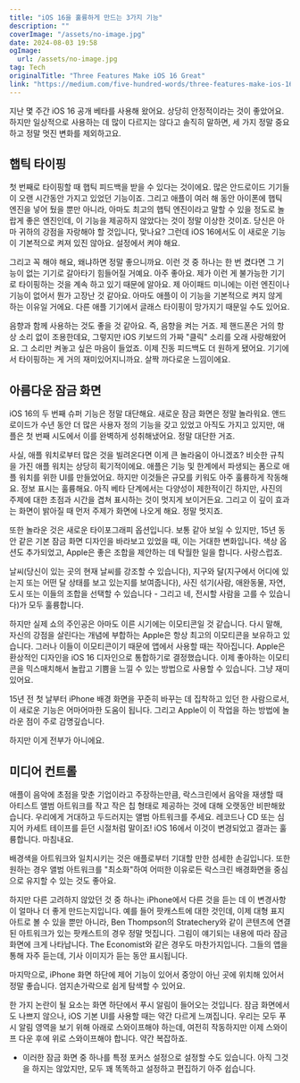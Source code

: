 ```yaml
---
title: "iOS 16을 훌륭하게 만드는 3가지 기능"
description: ""
coverImage: "/assets/no-image.jpg"
date: 2024-08-03 19:58
ogImage: 
  url: /assets/no-image.jpg
tag: Tech
originalTitle: "Three Features Make iOS 16 Great"
link: "https://medium.com/five-hundred-words/three-features-make-ios-16-great-93b509a9cea7"
---
```



지난 몇 주간 iOS 16 공개 베타를 사용해 왔어요. 상당히 안정적이라는 것이 좋았어요. 하지만 일상적으로 사용하는 데 많이 다르지는 않다고 솔직히 말하면, 세 가지 정말 중요하고 정말 멋진 변화를 제외하고요.

## 햅틱 타이핑

첫 번째로 타이핑할 때 햅틱 피드백을 받을 수 있다는 것이에요. 많은 안드로이드 기기들이 오랜 시간동안 가지고 있었던 기능이죠. 그리고 애플이 여러 해 동안 아이폰에 햅틱 엔진을 넣어 뒀을 뿐만 아니라, 아마도 최고의 햅틱 엔진이라고 말할 수 있을 정도로 놀랍게 좋은 엔진인데, 이 기능을 제공하지 않았다는 것이 정말 이상한 것이죠. 당신은 아마 귀하의 강점을 자랑해야 할 것입니다, 맞나요? 그런데 iOS 16에서도 이 새로운 기능이 기본적으로 켜져 있진 않아요. 설정에서 켜야 해요.

그리고 꼭 해야 해요, 왜냐하면 정말 좋으니까요. 이런 것 중 하나는 한 번 켰다면 그 기능이 없는 기기로 갈아타기 힘들어질 거예요. 아주 좋아요. 제가 이런 게 불가능한 기기로 타이핑하는 것을 계속 하고 있기 때문에 알아요. 제 아이패드 미니에는 이런 엔진이나 기능이 없어서 뭔가 고장난 것 같아요. 아마도 애플이 이 기능을 기본적으로 켜지 않게 하는 이유일 거에요. 다른 애플 기기에서 글래스 타이핑이 망가지기 때문일 수도 있어요.

<div class="content-ad"></div>

음향과 함께 사용하는 것도 좋을 것 같아요. 즉, 음향을 켜는 거죠. 제 핸드폰은 거의 항상 소리 없이 조용한데요, 그렇지만 iOS 키보드의 가짜 "클릭" 소리를 오래 사랑해왔어요. 그 소리만 켜놓고 싶은 마음이 들었죠. 이제 진동 피드백도 더 원하게 됐어요. 기기에서 타이핑하는 게 거의 재미있어지니까요. 살짝 까다로운 느낌이에요.

## 아름다운 잠금 화면

iOS 16의 두 번째 슈퍼 기능은 정말 대단해요. 새로운 잠금 화면은 정말 놀라워요. 앤드로이드가 수년 동안 더 많은 사용자 정의 기능을 갖고 있었고 아직도 가지고 있지만, 애플은 첫 번째 시도에서 이를 완벽하게 성취해냈어요. 정말 대단한 거죠.

사실, 애플 워치로부터 많은 것을 빌려온다면 이게 큰 놀라움이 아니겠죠? 비슷한 규칙을 가진 애플 워치는 상당히 획기적이에요. 애플은 기능 및 한계에서 파생되는 폼으로 애플 워치를 위한 UI를 만들었어요. 하지만 이것들은 규모를 키워도 아주 훌륭하게 작동해요. 정보 표시는 훌륭해요. 아직 베타 단계에서는 다양성이 제한적이긴 하지만, 사진의 주제에 대한 초점과 시간을 겹쳐 표시하는 것이 멋지게 보이거든요. 그리고 이 깊이 효과는 화면이 밝아질 때 먼저 주제가 화면에 나오게 해요. 정말 멋지죠.

<div class="content-ad"></div>

또한 놀라운 것은 새로운 타이포그래피 옵션입니다. 보통 같아 보일 수 있지만, 15년 동안 같은 기본 잠금 화면 디자인을 바라보고 있었을 때, 이는 거대한 변화입니다. 색상 옵션도 추가되었고, Apple은 좋은 조합을 제안하는 데 탁월한 일을 합니다. 사랑스럽죠.

날씨(당신이 있는 곳의 현재 날씨를 강조할 수 있습니다), 지구와 달(지구에서 어디에 있는지 또는 어떤 달 상태를 보고 있는지를 보여줍니다), 사진 섞기(사람, 애완동물, 자연, 도시 또는 이들의 조합을 선택할 수 있습니다 - 그리고 네, 전시할 사람을 고를 수 있습니다)가 모두 훌륭합니다.

하지만 실제 쇼의 주인공은 아마도 이른 시기에는 이모티콘일 것 같습니다. 다시 말해, 자신의 강점을 살린다는 개념에 부합하는 Apple은 항상 최고의 이모티콘을 보유하고 있습니다. 그러나 이들이 이모티콘이기 때문에 앱에서 사용할 때는 작아집니다. Apple은 환상적인 디자인을 iOS 16 디자인으로 통합하기로 결정했습니다. 이제 좋아하는 이모티콘을 믹스매치해서 놀랍고 기쁨을 느낄 수 있는 방법으로 사용할 수 있습니다. 그냥 재미있어요.

15년 전 첫 날부터 iPhone 배경 화면을 꾸준히 바꾸는 데 집착하고 있던 한 사람으로서, 이 새로운 기능은 어마어마한 도움이 됩니다. 그리고 Apple이 이 작업을 하는 방법에 놀라운 점이 주로 감명깊습니다.

<div class="content-ad"></div>

하지만 이게 전부가 아니에요.

## 미디어 컨트롤

애플이 음악에 초점을 맞춘 기업이라고 주장하는만큼, 락스크린에서 음악을 재생할 때 아티스트 앨범 아트워크를 작고 작은 칩 형태로 제공하는 것에 대해 오랫동안 비판해왔습니다. 우리에게 거대하고 두드러지는 앨범 아트워크를 주세요. 레코드나 CD 또는 심지어 카세트 테이프를 듣던 시절처럼 말이죠! iOS 16에서 이것이 변경되었고 결과는 훌륭합니다. 마침내요.

배경색을 아트워크와 일치시키는 것은 애플로부터 기대할 만한 섬세한 손길입니다. 또한 원하는 경우 앨범 아트워크를 "최소화"하여 어떠한 이유로든 락스크린 배경화면을 중심으로 유지할 수 있는 것도 좋아요.

<div class="content-ad"></div>

하지만 다른 고려하지 않았던 것 중 하나는 iPhone에서 다른 것을 듣는 데 이 변경사항이 얼마나 더 좋게 만드는지입니다. 예를 들어 팟캐스트에 대한 것인데, 이제 대형 표지 아트로 볼 수 있을 뿐만 아니라, Ben Thompson의 Stratechery와 같이 콘텐츠에 연결된 아트워크가 있는 팟캐스트의 경우 정말 멋집니다. 그림이 얘기되는 내용에 따라 잠금 화면에 크게 나타납니다. The Economist와 같은 경우도 마찬가지입니다. 그들의 앱을 통해 자주 듣는데, 기사 이미지가 듣는 동안 표시됩니다.

마지막으로, iPhone 화면 하단에 제어 기능이 있어서 중앙이 아닌 곳에 위치해 있어서 정말 좋습니다. 엄지손가락으로 쉽게 탐색할 수 있어요.

한 가지 논란이 될 요소는 화면 하단에서 푸시 알림이 들어오는 것입니다. 잠금 화면에서도 나쁘지 않으나, iOS 기본 UI를 사용할 때는 약간 다르게 느껴집니다. 우리는 모두 푸시 알림 영역을 보기 위해 아래로 스와이프해야 하는데, 여전히 작동하지만 이제 스와이프 다운 후에 위로 스와이프해야 합니다. 약간 복잡하죠.

- 이러한 잠금 화면 중 하나를 특정 포커스 설정으로 설정할 수도 있습니다. 아직 그것을 하지는 않았지만, 모두 꽤 똑똑하고 설정하고 편집하기 아주 쉽습니다.